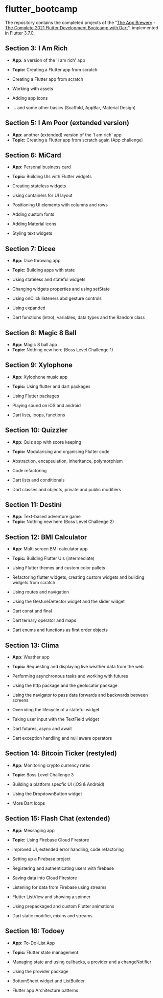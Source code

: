 # flutter_bootcamp

The repository contains the completed projects of the "[The App Brewery](https://appbrewery.com) - [The Complete 2021 Flutter Development Bootcamp with Dart](https://www.appbrewery.co/p/flutter-development-bootcamp-with-dart)", implemented in Flutter 3.7.0.


## Section 3: I Am Rich

- **App:** a version of the 'I am rich' app
- **Topic:** Creating a Flutter app from scratch

- Creating a Flutter app from scratch
- Working with assets
- Adding app icons
- ... and some other basics (Scaffold, AppBar, Material Design)


## Section 5: I Am Poor (extended version)

- **App:** another (extended) version of the 'I am rich' app
- **Topic:** Creating a Flutter app from scratch again (App challenge)


## Section 6: MiCard

- **App:** Personal business card
- **Topic:** Building UIs with Flutter widgets

- Creating stateless widgets
- Using containers for UI layout
- Positioning UI elements with columns and rows
- Adding custom fonts
- Adding Material icons
- Styling text widgets


## Section 7: Dicee

- **App:** Dice throwing app
- **Topic:** Building apps with state

- Using stateless and stateful widgets
- Changing widgets properties and using setState
- Using onClick listeners abd gesture controls
- Using expanded
- Dart functions (intro), variables, data types and the Random class


## Section 8: Magic 8 Ball

- **App:** Magic 8 ball app
- **Topic:** Nothing new here (Boss Level Challenge 1)


## Section 9: Xylophone

- **App:** Xylophone music app
- **Topic:** Using flutter and dart packages

- Using Flutter packages
- Playing sound on iOS and android
- Dart lists, loops, functions


## Section 10: Quizzler

- **App:** Quiz app with score keeping
- **Topic:** Modularising and organising Flutter code

- Abstraction, encapsulation, inheritance, polymorphism
- Code refactoring
- Dart lists and conditionals
- Dart classes and objects, private and public modifiers

## Section 11: Destini

- **App:** Text-based adventure game
- **Topic:** Nothing new here (Boss Level Challenge 2)


## Section 12: BMI Calculator

- **App:** Multi screen BMI calculator app
- **Topic:** Building Flutter UIs (intermediate)

- Using Flutter themes and custom color pallets
- Refactoring flutter widgets, creating custom widgets and building widgets from scratch
- Using routes and navigation
- Using the GestureDetector widget and the slider widget
- Dart const and final
- Dart ternary operator and maps
- Dart enums and functions as first order objects


## Section 13: Clima

- **App:** Weather app
- **Topic:** Requesting and displaying live weather data from the web

- Performing asynchronous tasks and working with futures
- Using the http package and the geolocator package
- Using the navigator to pass data forwards and backwards between screens
- Overriding the lifecycle of a stateful widget
- Taking user input with the TextField widget
- Dart futures, async and await
- Dart exception handling and null aware operators


## Section 14: Bitcoin Ticker (restyled)

- **App:** Monitoring crypto currency rates
- **Topic:** Boss Level Challenge 3

- Building a platform specfic UI (iOS & Android)
- Using the DropdownButton widget
- More Dart loops


## Section 15: Flash Chat (extended)

- **App:** Messaging app
- **Topic:** Using Firebase Cloud Firestore
- improved UI, extended error handling, code refactoring

- Setting up a Firebase project
- Registering and authenticating users with firebase
- Saving data into Cloud Firestore
- Listening for data from Firebase using streams
- Flutter ListView and showing a spinner
- Using prepackaged and custom Flutter animations
- Dart static modifier, mixins and streams


## Section 16: Todoey

- **App:** To-Do-List App
- **Topic:** Flutter state management

- Managing state and using callbacks, a provider and a changeNotifier
- Using the provider package
- BottomSheet widget and ListBuilder
- Flutter app Architecture patterns
